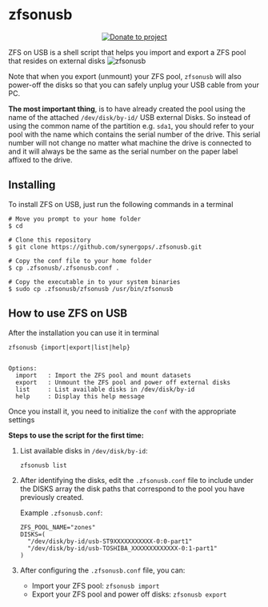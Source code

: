 # zfsonusb

<p align="center">
    <a href="https://www.paypal.com/cgi-bin/webscr?cmd=_s-xclick&hosted_button_id=SATQ6Y9S3UCSG" target="_blank"><img src="https://img.shields.io/badge/Donate-PayPal-yellow.svg" alt="Donate to project"></a>

ZFS on USB is a shell script that helps you import and export a ZFS pool that resides on external disks
![zfsonusb](https://github.com/user-attachments/assets/b7d8cf7a-0027-490b-af58-88927dceb0d5)

Note that when you export (unmount) your ZFS pool, `zfsonusb` will also power-off the disks so that you can safely unplug your USB cable from your PC.

**The most important thing**, is to have already created the pool using the name of the attached `/dev/disk/by-id/` USB external Disks. So instead of using the common name of the partition e.g. `sda1`, you should refer to your pool with the name which contains the serial number of the drive. This serial number will not change no matter what machine the drive is connected to and it will always be the same as the serial number on the paper label affixed to the drive.

## Installing
To install ZFS on USB, just run the following commands in a terminal 

```
# Move you prompt to your home folder
$ cd

# Clone this repository
$ git clone https://github.com/synergops/.zfsonusb.git

# Copy the conf file to your home folder
$ cp .zfsonusb/.zfsonusb.conf .

# Copy the executable in to your system binaries
$ sudo cp .zfsonusb/zfsonusb /usr/bin/zfsonusb
```
## How to use ZFS on USB

After the installation you can use it in terminal

```
zfsonusb {import|export|list|help}


Options:
  import   : Import the ZFS pool and mount datasets
  export   : Unmount the ZFS pool and power off external disks
  list     : List available disks in /dev/disk/by-id
  help     : Display this help message
```
Once you install it, you need to initialize the `conf` with the appropriate settings

**Steps to use the script for the first time:**
  1. List available disks in `/dev/disk/by-id`:
     ```
     zfsonusb list
     ```
  2. After identifying the disks, edit the `.zfsonusb.conf` file
     to include under the DISKS array the disk paths that correspond to the pool you have previously created.

     Example `.zfsonusb.conf`:
     ```
     ZFS_POOL_NAME="zones"
     DISKS=(
       "/dev/disk/by-id/usb-ST9XXXXXXXXXXX-0:0-part1"
       "/dev/disk/by-id/usb-TOSHIBA_XXXXXXXXXXXXX-0:1-part1"
     )
     ```

  3. After configuring the `.zfsonusb.conf` file, you can:
     - Import your ZFS pool: `zfsonusb import`
     - Export your ZFS pool and power off disks: `zfsonusb export`

